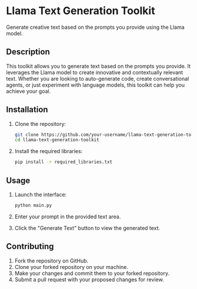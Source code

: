
# Llama Text Generation Toolkit

Generate creative text based on the prompts you provide using the Llama model.

## Description

This toolkit allows you to generate text based on the prompts you provide. It leverages the Llama model to create innovative and contextually relevant text. Whether you are looking to auto-generate code, create conversational agents, or just experiment with language models, this toolkit can help you achieve your goal.

## Installation

1. Clone the repository:
   ```bash
   git clone https://github.com/your-username/llama-text-generation-toolkit.git
   cd llama-text-generation-toolkit
   ```

2. Install the required libraries:
   ```bash
   pip install -r required_libraries.txt
   ```

## Usage

1. Launch the interface:
   ```bash
   python main.py
   ```

2. Enter your prompt in the provided text area.
3. Click the "Generate Text" button to view the generated text.

## Contributing

1. Fork the repository on GitHub.
2. Clone your forked repository on your machine.
3. Make your changes and commit them to your forked repository.
4. Submit a pull request with your proposed changes for review.


